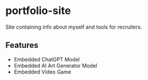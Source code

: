 # portfolio-site
Site containing info about myself and tools for recruiters.

## Features
- Embedded ChatGPT Model
- Embedded AI Art Generator Model
- Embedded Video Game
